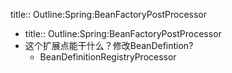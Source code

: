 title:: Outline:Spring:BeanFactoryPostProcessor

- title:: Outline:Spring:BeanFactoryPostProcessor
- 这个扩展点能干什么？修改BeanDefintion?
	- BeanDefinitionRegistryProcessor